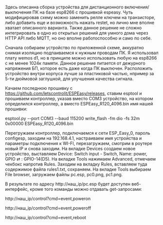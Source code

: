 Здесь описанна сборка устройства для дистанционного включения/выключения ПК на базе esp8266 с прошивкой espeasy. Чуть модифицировав схему можно заменить релле ключем на транзисторе, либо добавить еще и возможность нажать restet, но лично мне вполне хватает описанного варианта. Также данное решение не сложно интегрировать в одно из открытых решений для умного дома через HTTP API либо MQTT, но оно вполне работоспособно и само по себе. 

Сначала собираем устройство по приложенной схеме, аккуратно снимая изоляцию подпаиваемся к нужным проводам ПК. Я использовал плату wemos d1, но в принципе можно использовать любую на esp8266 с не менее 1024к памяти. Данное решение питается от дежурного напряжения БП, которое есть даже когда ПК выключен. Расположить устройство внутри корпуса лучше за пластиковой частью, нпример за 5-ти дюймовой заглушкой, для улучшения качества сигнала.

Качаем последнюю прошивку с https://github.com/letscontrolit/ESPEasy/releases, ставим esptool и прошиваем контроллер, указав вместо COM3 устройство, на котором определился контроллер, а вместо ESPEasy_R120_4096.bin имя нашей прошивки:

esptool.py --port COM3 --baud 115200 write_flash -fm dio -fs 32m 0x00000 ESPEasy_R120_4096.bin 

Перегружаем контроллер, подключаемся к сети ESP_Easy_0, пароль configesp, заходим на 192.168.4.1, настраиваем имя устройства и параметры подключения к WI-FI, перезагружаем, смотрим в роутере новый IP и снова заходим. На вкладке Devices создаем новое устройство, выставляем Device:	Switch input - Switch, Name: power, GPIO ⇄ : GPIO-14(D5). На вкладке Tools нажимаем Advanced, отмечаем чекбокс напротив Rules. Заходим на вкладку Rules, вставляем туда содержимое файла rules1.txt, сохраняем. На вкладке Tools выбираем File browser, загружаем файлы pc.esp, pc0.png, pc1.png. 

В результате по адресу http://наш_ip/pc.esp будет доступен веб-интерфейс, кроме того команды можно отдавать get-запросами:

http://наш_ip/control?cmd=event,poweron

http://наш_ip/control?cmd=event,poweroff

http://наш_ip/control?cmd=event,reboot
